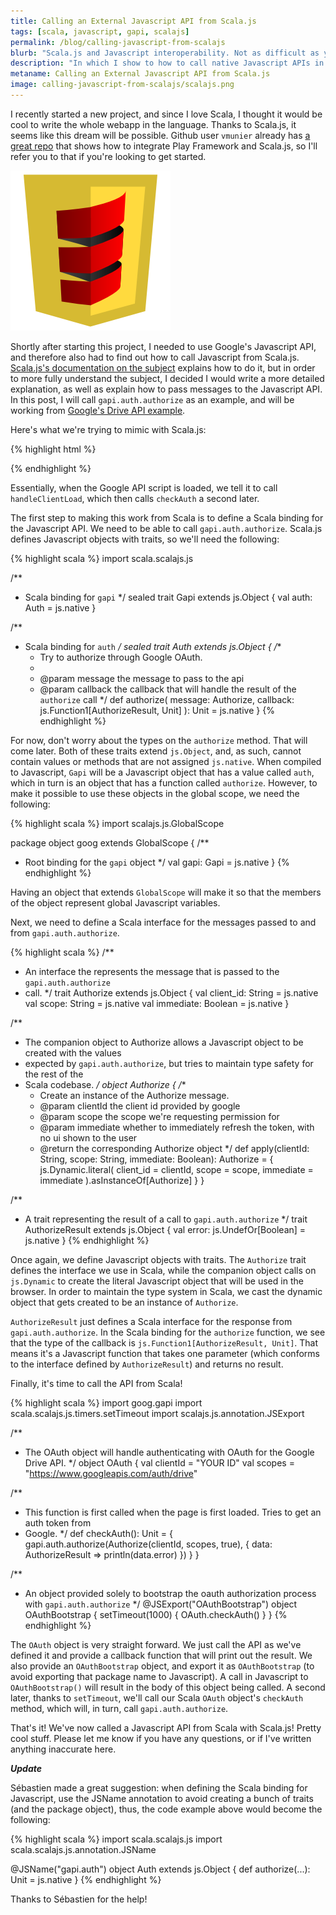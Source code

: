 ```yaml
---
title: Calling an External Javascript API from Scala.js
tags: [scala, javascript, gapi, scalajs]
permalink: /blog/calling-javascript-from-scalajs
blurb: "Scala.js and Javascript interoperability. Not as difficult as you might think."
description: "In which I show to how to call native Javascript APIs in Scala and Scala.js, using gapi.auth.authorize as an example"
metaname: Calling an External Javascript API from Scala.js
image: calling-javascript-from-scalajs/scalajs.png
---
```


I recently started a new project, and since I love Scala, I thought it would be cool to write the whole webapp in the language. Thanks to Scala.js, it seems like this dream will be possible. Github user `vmunier` already has [a great repo](https://github.com/vmunier/play-with-scalajs-example) that shows how to integrate Play Framework and Scala.js, so I'll refer you to that if you're looking to get started.

![Scala.js logo](/assets/img/calling-javascript-from-scalajs/scalajs.png)

Shortly after starting this project, I needed to use Google's Javascript API, and therefore also had to find out how to call Javascript from Scala.js. [Scala.js's documentation on the subject](http://www.scala-js.org/doc/calling-javascript.html) explains how to do it, but in order to more fully understand the subject, I decided I would write a more detailed explanation, as well as explain how to pass messages to the Javascript API. In this post, I will call `gapi.auth.authorize` as an example, and will be working from [Google's Drive API example](https://developers.google.com/drive/web/quickstart/quickstart-js).

Here's what we're trying to mimic with Scala.js:

{% highlight html %}
<script>
    var CLIENT_ID = 'your client id';
    var SCOPES = 'https://www.googleapis.com/auth/drive';

    /**
     * Called when the client library is loaded to start the auth flow.
     */
    function OAuthBootstrap() {
      window.setTimeout(checkAuth, 1);
    }

    /**
     * Check if the current user has authorized the application.
     */
    function checkAuth() {
      gapi.auth.authorize(
          {'client_id': CLIENT_ID, 'scope': SCOPES, 'immediate': true},
          handleAuthResult);
    }
</script>
<script type="text/javascript" src="https://apis.google.com/js/client.js?onload=OAuthBootstrap"></script>
{% endhighlight %}

Essentially, when the Google API script is loaded, we tell it to call `handleClientLoad`, which then calls `checkAuth` a second later.

The first step to making this work from Scala is to define a Scala binding for the Javascript API. We need to be able to call `gapi.auth.authorize`. Scala.js defines Javascript objects with traits, so we'll need the following:

{% highlight scala %}
import scala.scalajs.js

/**
 * Scala binding for `gapi`
 */
sealed trait Gapi extends js.Object {
  val auth: Auth = js.native
}

/**
 * Scala binding for `auth`
 */
sealed trait Auth extends js.Object {
  /**
   * Try to authorize through Google OAuth.
   *
   * @param message the message to pass to the api
   * @param callback the callback that will handle the result of the `authorize` call
   */
  def authorize(
      message: Authorize,
      callback: js.Function1[AuthorizeResult, Unit]
  ): Unit = js.native
}
{% endhighlight %}

For now, don't worry about the types on the `authorize` method. That will come later. Both of these traits extend `js.Object`, and, as such, cannot contain values or methods that are not assigned `js.native`. When compiled to Javascript, `Gapi` will be a Javascript object that has a value called `auth`, which in turn is an object that has a function called `authorize`. However, to make it possible to use these objects in the global scope, we need the following:

{% highlight scala %}
import scalajs.js.GlobalScope

package object goog extends GlobalScope {
  /**
   * Root binding for the `gapi` object
   */
  val gapi: Gapi = js.native
}
{% endhighlight %}

Having an object that extends `GlobalScope` will make it so that the members of the object represent global Javascript variables.

Next, we need to define a Scala interface for the messages passed to and from `gapi.auth.authorize`.

{% highlight scala %}
/**
 * An interface the represents the message that is passed to the `gapi.auth.authorize`
 * call.
 */
trait Authorize extends js.Object {
  val client_id: String = js.native
  val scope: String = js.native
  val immediate: Boolean = js.native
}

/**
 * The companion object to Authorize allows a Javascript object to be created with the values
 * expected by `gapi.auth.authorize`, but tries to maintain type safety for the rest of the
 * Scala codebase.
 */
object Authorize {
  /**
   * Create an instance of the Authorize message.
   * @param clientId the client id provided by google
   * @param scope the scope we're requesting permission for
   * @param immediate whether to immediately refresh the token, with no ui shown to the user
   * @return the corresponding Authorize object
   */
  def apply(clientId: String, scope: String, immediate: Boolean): Authorize = {
    js.Dynamic.literal(
      client_id = clientId,
      scope = scope,
      immediate = immediate
    ).asInstanceOf[Authorize]
  }
}

/**
 * A trait representing the result of a call to `gapi.auth.authorize`
 */
trait AuthorizeResult extends js.Object {
  val error: js.UndefOr[Boolean] = js.native
}
{% endhighlight %}

Once again, we define Javascript objects with traits. The `Authorize` trait defines the interface we use in Scala, while the companion object calls on `js.Dynamic` to create the literal Javascript object that will be used in the browser. In order to maintain the type system in Scala, we cast the dynamic object that gets created to be an instance of `Authorize`.

`AuthorizeResult` just defines a Scala interface for the response from `gapi.auth.authorize`. In the Scala binding for the `authorize` function, we see that the type of the callback is `js.Function1[AuthorizeResult, Unit]`. That means it's a Javascript function that takes one parameter (which conforms to the interface defined by `AuthorizeResult`) and returns no result.

Finally, it's time to call the API from Scala!

{% highlight scala %}
import goog.gapi
import scala.scalajs.js.timers.setTimeout
import scalajs.js.annotation.JSExport

/**
 * The OAuth object will handle authenticating with OAuth for the Google Drive API.
 */
object OAuth {
  val clientId = "YOUR ID"
  val scopes = "https://www.googleapis.com/auth/drive"

  /**
   * This function is first called when the page is first loaded. Tries to get an auth token from
   * Google.
   */
  def checkAuth(): Unit = {
    gapi.auth.authorize(Authorize(clientId, scopes, true), { data: AuthorizeResult =>
      println(data.error)
    })
  }
}

/**
 * An object provided solely to bootstrap the oauth authorization process with `gapi.auth.authorize`
 */
@JSExport("OAuthBootstrap")
object OAuthBootstrap {
  setTimeout(1000) {
    OAuth.checkAuth()
  }
}
{% endhighlight %}

The `OAuth` object is very straight forward. We just call the API as we've defined it and provide a callback function that will print out the result. We also provide an `OAuthBootstrap` object, and export it as `OAuthBootstrap` (to avoid exporting that package name to Javascript). A call in Javascript to `OAuthBootstrap()` will result in the body of this object being called. A second later, thanks to `setTimeout`, we'll call our Scala `OAuth` object's `checkAuth` method, which will, in turn, call `gapi.auth.authorize`.

That's it! We've now called a Javascript API from Scala with Scala.js! Pretty cool stuff. Please let me know if you have any questions, or if I've written anything inaccurate here.

***Update***

Sébastien made a great suggestion: when defining the Scala binding for Javascript, use the JSName annotation to avoid creating a bunch of traits (and the package object), thus, the code example above would become the following:

{% highlight scala %}
import scala.scalajs.js
import scala.scalajs.js.annotation.JSName

@JSName("gapi.auth")
object Auth extends js.Object {
  def authorize(...): Unit = js.native
}
{% endhighlight %}

Thanks to Sébastien for the help!
